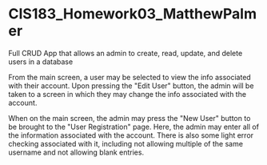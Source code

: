 # CIS183_Homework03_MatthewPalmer
Full CRUD App that allows an admin to create, read, update, and delete users in a database

From the main screen, a user may be selected to view the info associated with their account.
Upon pressing the "Edit User" button, the admin will be taken to a screen in which they may change the info associated with the account.

When on the main screen, the admin may press the "New User" button to be brought to the "User Registration" page.
Here, the admin may enter all of the information associated with the account.
There is also some light error checking associated with it, including not allowing multiple of the same username and not allowing blank entries.
